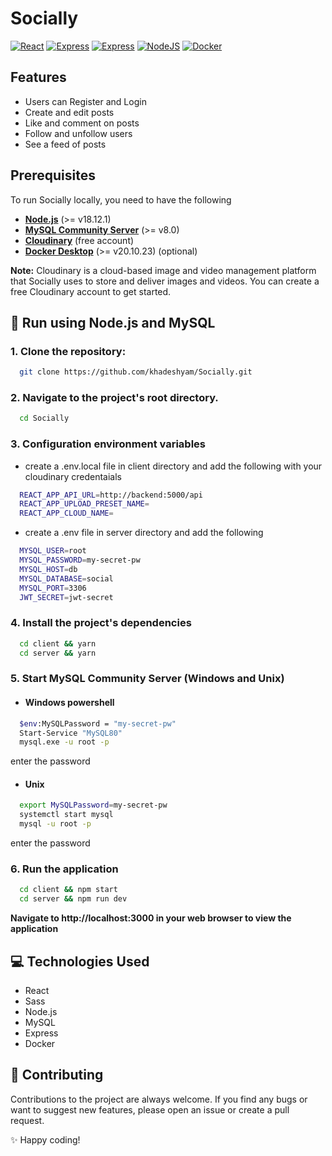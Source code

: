 # Socially

[![React](https://img.shields.io/badge/React-^18.2.0-blue)](https://reactjs.org/)
[![Express](https://img.shields.io/badge/express-^4.18.2-green)](https://expressjs.com/)
[![Express](https://img.shields.io/badge/mysql2-^3.3.2-navy)](https://www.docker.com/)
[![NodeJS](https://img.shields.io/badge/Node.js-v18.12.1-orange)](https://nodejs.org/)
[![Docker](https://img.shields.io/badge/Docker-v24.0.5-yellow)](https://www.docker.com/)

## Features
- Users can Register and Login
- Create and edit posts
- Like and comment on posts
- Follow and unfollow users
- See a feed of posts

## Prerequisites

To run Socially locally, you need to have the following

* **[Node.js](https://nodejs.org/)** (>= v18.12.1)
* **[MySQL Community Server](https://www.mysql.com/)** (>= v8.0)
* **[Cloudinary](https://cloudinary.com/)** (free account)
* **[Docker Desktop](https://www.docker.com/)** (>= v20.10.23) (optional)

**Note:** Cloudinary is a cloud-based image and video management platform that Socially uses to store and deliver images and videos. You can create a free Cloudinary account to get started.


## 🚀 Run using Node.js and MySQL

### 1. Clone the repository:
```bash
  git clone https://github.com/khadeshyam/Socially.git
```
### 2. Navigate to the project's root directory.
```bash
  cd Socially
``` 
### 3. Configuration environment variables
- create a .env.local file in client directory and add the following with your cloudinary credentaials
```bash
  REACT_APP_API_URL=http://backend:5000/api
  REACT_APP_UPLOAD_PRESET_NAME=
  REACT_APP_CLOUD_NAME=
```
- create a .env file in server directory and add the following
```bash
  MYSQL_USER=root
  MYSQL_PASSWORD=my-secret-pw
  MYSQL_HOST=db
  MYSQL_DATABASE=social
  MYSQL_PORT=3306
  JWT_SECRET=jwt-secret
``` 

### 4. Install the project's dependencies
```bash
  cd client && yarn
  cd server && yarn
``` 
### 5. Start MySQL Community Server (Windows and Unix)
- #### Windows powershell
```bash
  $env:MySQLPassword = "my-secret-pw"
  Start-Service "MySQL80"
  mysql.exe -u root -p
``` 
enter the password
- #### Unix
```bash
  export MySQLPassword=my-secret-pw
  systemctl start mysql
  mysql -u root -p
```
enter the password

### 6. Run the application
```bash
  cd client && npm start
  cd server && npm run dev
```

**Navigate to http://localhost:3000 in your web browser to view the application**

## 💻 Technologies Used

- React
- Sass
- Node.js
- MySQL
- Express
- Docker



## 🤝 Contributing

Contributions to the project are always welcome. If you find any bugs or want to suggest new features, please open an issue or create a pull request.

✨ Happy coding!
